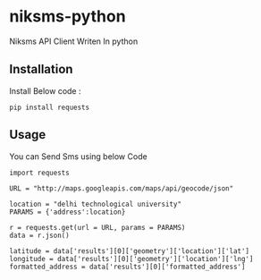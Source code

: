 # niksms-python
<p>Niksms API Client Writen In python</p>

## Installation
<p>Install Below code : </p>

```
pip install requests
```

## Usage
<p>You can Send Sms using below Code</p>

```
import requests 

URL = "http://maps.googleapis.com/maps/api/geocode/json"

location = "delhi technological university"
PARAMS = {'address':location} 

r = requests.get(url = URL, params = PARAMS) 
data = r.json() 

latitude = data['results'][0]['geometry']['location']['lat'] 
longitude = data['results'][0]['geometry']['location']['lng'] 
formatted_address = data['results'][0]['formatted_address']

```
